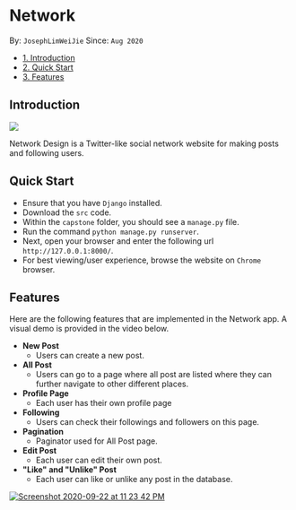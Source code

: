 # Network
By: `JosephLimWeiJie` Since: `Aug 2020`

* [1. Introduction](#introduction)
* [2. Quick Start](#quickstart)
* [3. Features](#features)

<a name="introduction"></a>
## Introduction
<img align="center" src="https://user-images.githubusercontent.com/59989652/95487417-dfeda480-09c6-11eb-895e-67c2b0dad7a1.png">

Network Design is a Twitter-like social network website for making posts and following users.

<a name="quickstart"></a>
## Quick Start
+ Ensure that you have `Django` installed. 
+ Download the `src` code.
+ Within the `capstone` folder, you should see a `manage.py` file.
+ Run the command `python manage.py runserver`.
+ Next, open your browser and enter the following url `http://127.0.0.1:8000/`.
+ For best viewing/user experience, browse the website on `Chrome` browser.

<a name="features"></a>
## Features
Here are the following features that are implemented in the Network app. A visual demo is provided in the video below.
+ **New Post**
  + Users can create a new post.
+ **All Post**
  + Users can go to a page where all post are listed where they can further navigate to other different places.
+ **Profile Page**
  + Each user has their own profile page
+ **Following**
  + Users can check their followings and followers on this page.
+ **Pagination** 
  + Paginator used for All Post page.
+ **Edit Post**
  + Each user can edit their own post.
+ **"Like" and "Unlike" Post**
  + Each user can like or unlike any post in the database.

[![Screenshot 2020-09-22 at 11 23 42 PM](https://user-images.githubusercontent.com/59989652/95486566-bda75700-09c5-11eb-8de0-b0a92b710bbb.png)](https://youtu.be/-wpt7UjLNRE)



